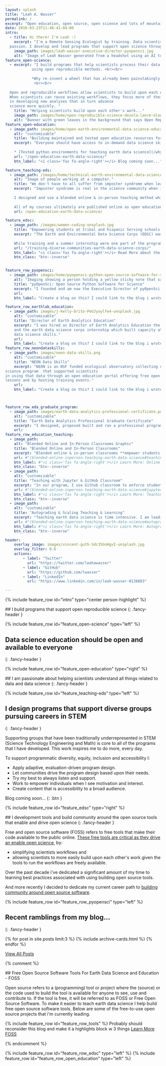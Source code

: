 ```yaml
---
layout: splash
title: "Leah A. Wasser"
permalink: /
excerpt: "Open education, open source, open science and lots of mountains and running."
date: 2016-03-23T11:48:41-04:00
intro:
  - title: Hi there! I'm Leah :)
    excerpt: "I'm a Remote Sensing Ecologist by training. Data scientist and educator by 
  passion. I develop and lead programs that support open science through community building, outreach and education. I am also an avid long distance mountain trail runner."
    image_path: images/leah-wasser-executive-director-pyopensci.jpg
    alt: "Image of Leah Wasser generated from a headshot using an AI tool."
feature_open-science: 
  - excerpt: "I build programs that help scientists process their data more efficiently 
            using open reproducible methods. <br><br>
            
            *Why re-invent a wheel that has already been painstakingly created?*
             <br><br>
  
  Open and reproducible workflows allow scientists to build upon each others work. 
  When scientists can reuse existing workflows, they focus more of their time 
  in developing new analyses that in turn advance 
  science more quickly. "
    title: "Helping scientists build upon each other's work..."
    image_path: images/home/open-reproducible-science-desola-lanre-ologun.png
    alt: "Banner with green leaves in the background that says Open Reproducible science allows scientists to build upon each others work."
feature_open-education:
  - image_path: images/home/open-earth-environmental-data-science-education-desola-lanre-ologun.png
    alt: "customizable"
    title: "Building maintained and tested open education resources for learning earth and environmental data science"
    excerpt: "Everyone should have access to in-demand data science skills. Publishing consistently maintained lessons and course materials online allows everyone with access to materials that will help them develop in job market demand skills.
    
    * [Tested python environments for teaching earth data science](/why-tested-python-environments-matter-for-science/)"
    url: "/open-education-earth-data-science/"
    btn_label: "<i class='fas fa-angle-right'></i> Blog coming soon..."

feature_teaching-eds:
  - image_path: /images/home/technical-earth-environmental-data-science-skills-for-science-desola-lanre-ologun.png
    alt: "Image of people working at a computer."
    title: "We don't have to all suffer from imposter syndrome when learning data science."
    excerpt: "Imposter syndrome is real in the science community when it comes to learning data science. I am passionate about helping people gain these valuable skills which are in high demand in today's job market. <br><br>
    
    I designed and use a blended online & in-person teaching method which **empowers students to chose the learning approach that best suits their needs**. 
    
    All of my courses ultimately are published online as open education resources because not everyone has the resources to attend a college to learn these skills."
    url: /open-education-earth-data-science/

feature_edsc:
  - image_path: /images/women-coding-unsplash.jpg
    title: "Empowering students at tribal and hispanic Serving schools with Earth and Environmental Data Science Skills"
    excerpt: "The Earth and Environmental Data Science Corps (EDSC) was a funded NSF-HDR program that I designed and developed. The goal: to build build capacity to teach and to learn earth and environmental data science skills at tribal and hispanic serving institutions. 
    
    While training and a summer internship were one part of the program, I believe that training alone is not enough. The program sought to empower faculty at institutions to add data intensive curriculum to their courses. The core of the program included a summer program where we provided training to faculty and students in open, reproducible earth and environmental data science skills. The program supported faculty in both learning the skills and adding it to their existing courses. "
    url: "/training-diverse-communities-earth-data-science-corps/"
    btn_label: "<i class='fas fa-angle-right'></i> Read More about the EDSC program"
    btn_class: "btn--inverse"


feature_row_pyopensci:
  - image_path: images/home/pyopensci-python-open-source-software-for-science.png
    alt: "Imaging showing a person holding a yellow sticky note that says Python."
    title: "pyOpenSci: Open Source Python Software for Science"
    excerpt: "I founded and am now the Executive Director of pyOpenSci - a diverse, global community that supports the Python tools that drive open science through open peer review, training and mentorship. I am incredibly excited to be building this community and look forward to writing about the experience as I learn."
    url:
    btn_label: "Create a blog on this? I could link to the blog i wrote on the pyos website too for now"

feature_row_earthlab_education:
  - image_path: images/j-kelly-brito-PeUJyoylfe4-unsplash.jpg
    alt: "customizable"
    title: "Director of Earth Analytics Education"
    excerpt: "I was hired as Director of Earth Analytics Education the earth analytics education program which supported scientists using complect earth and environmental data to study environmental change. I created several programs here including the earthdatascience.org online education portal, a professional program in earth data analytics,
    and the earth data science corps internship which built capacity at tribal and hispanic serving colleges to teach and to learn earth and environmental 
    data science skills."
    url:
    btn_label: "Create a blog on this? I could link to the blog i wrote on the pyos website too for now"
feature_row_neondataskills:
  - image_path: images/neon-data-skills.png
    alt: "customizable"
    title: "NEON Data Skills"
    excerpt: "NEON is an NSF funded ecological observatory collecting data to support science. I build an earth and environmental data 
science program  that supported scientists
in using that data through an open education portal offering free open education
lessons and by hosting training events."
    url:
    btn_label: "Create a blog on this? I could link to the blog i wrote on the pyos website too for now"



feature_row_eda_graduate_program:
  - image_path: images/earth-data-analytics-professional-certificate.png
    alt: "customizable"
    title: "Earth Data Analytics Professional Graduate Certificate"
    excerpt: "I designed, proposed built and ran a professional program in earth data analytics at CU Boulder. I also developed content for and taught courses. While that program was tuition based and designed to financially support our program, course materials were published online as open education resources."
    url: 
feature_row_education_teaching:
  - image_path:
    alt: "Blended Online and In-Person Classrooms Graphic"
    title: "Blended Online and In-Person Classrooms"
    excerpt: "Blended online & in-person classrooms **empower students to chose the learning approach that best suits their needs**. All of our Earth Analytics courses give students the option to participant in class either asynchronously or synchronously online or in person. Materials are also published as open education resources."
    url: #"/blended-online-inperson-teaching-earth-data-science#teaching-in-blended-online-and-in-person-classrooms"
    btn_label: #"<i class='fas fa-angle-right'></i> Learn More: Online and In Person Learning"
    btn_class: "btn--inverse"
  - image_path:
    alt: "customizable"
    title: "Teaching with Jupyter & GitHub Classroom"
    excerpt: "In our program, I use Github classroom to enforce student skills associated with command line, `git`, sharing code and version control. JupyterHub running on Google Cloud is used to reduce the struggles associated with both setting up software and having sufficient computing resources on local student machines."
    url: #"/blended-online-inperson-teaching-earth-data-science#jupyter-jupyterhub-and-open-reproducible-science"
    btn_label: #"<i class='fas fa-angle-right'></i> Learn More: Teaching with GitHub & Jupyter"
    btn_class: "btn--inverse"
  - image_path:
    alt: "customizable"
    title: "Autograding & Scaling Teaching & Learning"
    excerpt: "Teaching earth data science is time intensive. I am leading development of workflows that reduce the time required to grade student assignments and also provide intermediate feedback to students. This effort involves contributing to existing community tools where possible in support of existing open source efforts."
    url: #"/blended-online-inperson-teaching-earth-data-science#autograding"
    btn_label: #"<i class='fas fa-angle-right'></i> Learn More: Autograding"
    btn_class: "btn--inverse"

header:
    overlay_image: images/vincent-guth-Sdc35GnHgvI-unsplash.jpg
    overlay_filter: 0.6
    actions:
        - label: "Twitter"
          url: "https://twitter.com/leahawasser"
        - label: "GitHub"
          url: "https://github.com/lwasser"
        - label: "LinkedIn"
          url: "https://www.linkedin.com/in/leah-wasser-0138883"

---
```



{% include feature_row id="intro" type="center person-highlight" %}

<div class="body__content-block" markdown="1">
## I build programs that support open reproducible science
{: .fancy-header }

{% include feature_row id="feature_open-science" type="left" %} 
</div>

<div class="container">
  <div class="wave"></div>
</div>


<div markdown="1" class="notice-white">
<div class="body__content-block" markdown="1">
<div markdown= "1" class="wide">

<!-- ground zero graphic on the left ??? -->
## Data science education should be open and available to everyone 
{: .fancy-header }

{% include feature_row id="feature_open-education" type="right" %}
</div>
</div>
</div>

<div class="container__white">
  <div class="wave__white"></div>
</div>

<div class="body__content-block" markdown="1">
## I am passionate about helping scientists understand all things related to data and data science
{: .fancy-header }

{% include feature_row id="feature_teaching-eds" type="left" %}

</div>

<div class="container">
  <div class="wave"></div>
</div>

<div markdown="1" class="notice-white">
<div class="body__content-block" markdown="1">
<div markdown= "1" class="wide">

<!-- ground zero graphic on the left ??? -->
## I design programs that support diverse groups pursuing careers in STEM 
{: .fancy-header }

Supporting groups that have been traditionally underrepresented in STEM (Science Technology Engineering and Math) is core to all of the programs that I have developed. This work inspires me to do more, every day. 

To support programmatic diversity, equity, inclusion and accessibility I:

* Apply adaptive, evaluation-driven program design.
* Let communities drive the program design based upon their needs. 
* Try my best to always listen and support.
* Work to empower individuals when I see motivation and interest.
* Create content that is accessibility to a broad audience.

Blog coming soon...
{: .btn } 

{% include feature_row id="feature_edsc" type="right" %}
</div>
</div>
</div>


<div class="container__white">
  <div class="wave__white"></div>
</div>

<div class="body__content-block" markdown="1">
## I development tools and build community around the open source tools that enable and drive open science
{: .fancy-header }

Free and open source software (FOSS) refers to free tools that make their code available to the public online. [These free tools are critical as they drive an enable open science](), by:

* simplifying scientists workflows and 
* allowing scientists to more easily build upon each other's work given the tools to run the workflows are freely available.

Over the past decade i've dedicated a significant amount of my time to learning best practices associated with using building open source tools.

And more recently I decided to dedicate my current career path to [building community around open source software](https://www.pyopensci.org/blog/new-executive-director-leah-wasser).

{% include feature_row id="feature_row_pyopensci" type="left" %}

</div>

<div class="container">
  <div class="wave"></div>
</div>

<div markdown="1" class="notice-white">
<div class="body__content-block" markdown="1">
<div markdown= "1" class="wide">

<!-- ground zero graphic on the left ??? -->
## Recent ramblings from my blog... 
{: .fancy-header }

<div class="blog__grid">
  {% for post in site.posts limit:3 %}
    {% include archive-cards.html %}
  {% endfor %}
</div>

<p><a href="/blog/" class="btn btn--info btn--large">View All Posts <i class="fa fa-4 fa-arrow-circle-right" aria-hidden="true"></i></a></p>
</div>

</div>
</div>
</div>

<div class="container__white">
  <div class="wave__white"></div>
</div>




{% comment %}
<div markdown="1" class="notice--primary">
## Free  Open Source Software Tools For Earth Data Science and Education - FOSS

Open source refers to a (programming) tool or project where the (source) or
the code used to build the tool is available for anyone to see, use and
contribute to. If the tool is free, it will be referred to as FOSS or Free Open
Source Software. To make it easier to teach earth data science I help build
free open source software tools. Below are some of the free-to-use open source
projects that i'm currently leading.

{% include feature_row id="feature_row_tools" %}
Probably should reconsider this blog and make it a highlights block w 3 things
[Learn More FOSS](/free-open-source-software-tools-for-science-foss/)
</div>
{% endcomment %}


{% include feature_row id="feature_row_edsc" type="left" %}
{% include feature_row id="feature_row_open_education" type="left" %}

<!-- I've built two programs in the past 10 years that support open 
science. Both programs emphasized:

* **Earth & Environmental Data Science Education:** Empowering people with technical, in workforce demand skills.  
* **Open Education:** Some programs require, others ensure  as many people as possible have access to learning materials and training
* **Diversity, Equity, Inclusion & Accessibility:** making sure that programs are accessible to different people with different backgrounds, globally.
</div>

{% include feature_row id="feature_row_earthlab_education" type="right" %}
{% include feature_row id="feature_row_neondataskills" type="right" %} -->

<!-- Open Science programs that are close to my heart 
 -->
<!-- TODO: would like to make the text in the columns a bit smaller>

<div markdown="1" class="notice-white">
<div class="body__content-block" markdown="1">
## Teaching approach and philosophy
{: .fancy-header}

Blended Online and In-Person Classrooms, Active Learning and Teaching

Through time, I have developed a teaching framework that combines active
learning, blended online and in-person student participation and cloud based
tools that support both teaching earth data science and scaling courses to
support more students.

{% include feature_row id="feature_row_education_teaching" %}

</div>
</div>


<!-- {% include feature_row id="feature_row_foss" type="left" %} -->


<!-- ## Professional graduate program development
{: .fancy-header }

{% include feature_row id="feature_row_eda_graduate_program" type="right" %}
 -->
